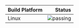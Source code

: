 Build Platform | Status
:--------------|------:
Linux |![passing](https://github.com/SolarianGG/pictures/raw/master/passing.png.jpg)
